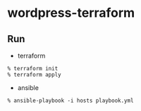 # wordpress-terraform

## Run
* terraform
```
% terraform init
% terraform apply
```
* ansible
```
% ansible-playbook -i hosts playbook.yml
```
